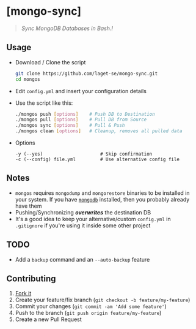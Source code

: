 [mongo-sync]
=================================================================================

> _Sync MongoDB Databases in Bash.!_


## Usage

- Download / Clone the script

    ```bash
    git clone https://github.com/laget-se/mongo-sync.git
    cd mongos
    ```

- Edit `config.yml` and insert your configuration details

- Use the script like this:
	```bash
	./mongos push [options]    # Push DB to Destination
	./mongos pull [options]    # Pull DB from Source
	./mongos sync [options]    # Pull & Push
	./mongos clean [options]   # Cleanup, removes all pulled data
	```
- Options
	```
	-y (--yes)                     # Skip confirmation
	-c (--config) file.yml         # Use alternative config file
	```

## Notes

 - `mongos` requires `mongodump` and `mongorestore` binaries to be installed in your system. If you have [`mongodb`](http://docs.mongodb.org/manual/tutorial/#getting-started) installed, then you probably already have them
 - Pushing/Synchronizing ***overwrites*** the destination DB
 - It's a good idea to keep your alternative/custom `config.yml` in `.gitignore` if you're using it inside some other project


## TODO

 - Add a `backup` command and an `--auto-backup` feature


## Contributing

1. [Fork it](https://github.com/laget-se/mongo-sync/fork)
2. Create your feature/fix branch (`git checkout -b feature/my-feature`)
3. Commit your changes (`git commit -am 'Add some feature'`)
4. Push to the branch (`git push origin feature/my-feature`)
5. Create a new Pull Request
